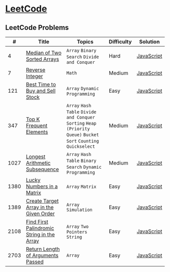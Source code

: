 # [LeetCode](https://leetcode.com/problemset/all/)

## LeetCode Problems

| #    | Title                                                                                                                   | Topics                                                                                                             | Difficulty | Solution                                                                                   |
| ---- | ----------------------------------------------------------------------------------------------------------------------- | ------------------------------------------------------------------------------------------------------------------ | ---------- | ------------------------------------------------------------------------------------------ |
| 4    | [Median of Two Sorted Arrays](https://leetcode.com/problems/median-of-two-sorted-arrays/)                               | `Array` `Binary Search` `Divide and Conquer`                                                                       | Hard       | [JavaScript](https://github.com/cundodev/leetcode-solutions/blob/master/Solutions/4.js)    |
| 7    | [Reverse Integer](https://leetcode.com/problems/reverse-integer/)                                                       | `Math`                                                                                                             | Medium     | [JavaScript](https://github.com/cundodev/leetcode-solutions/blob/master/Solutions/7.js)    |
| 121  | [Best Time to Buy and Sell Stock](https://leetcode.com/problems/best-time-to-buy-and-sell-stock/)                       | `Array` `Dynamic Programming`                                                                                      | Easy       | [JavaScript](https://github.com/cundodev/leetcode-solutions/blob/master/Solutions/121.js)  |
| 347  | [Top K Frequent Elements](https://leetcode.com/problems/top-k-frequent-elements/description/)                           | `Array` `Hash Table` `Divide and Conquer` `Sorting` `Heap (Priority Queue)` `Bucket Sort` `Counting` `Quickselect` | Medium     | [JavaScript](https://github.com/cundodev/leetcode-solutions/blob/master/Solutions/347.js)  |
| 1027 | [Longest Arithmetic Subsequence](https://leetcode.com/problems/longest-arithmetic-subsequence/)                         | `Array` `Hash Table` `Binary Search` `Dynamic Programming`                                                         | Medium     | [JavaScript](https://github.com/cundodev/leetcode-solutions/blob/master/Solutions/1027.js) |
| 1380 | [Lucky Numbers in a Matrix](https://leetcode.com/problems/lucky-numbers-in-a-matrix/)                                   | `Array` `Matrix`                                                                                                   | Easy       | [JavaScript](https://github.com/cundodev/leetcode-solutions/blob/master/Solutions/1380.js) |
| 1389 | [Create Target Array in the Given Order](https://leetcode.com/problems/create-target-array-in-the-given-order/)         | `Array` `Simulation`                                                                                               | Easy       | [JavaScript](https://github.com/cundodev/leetcode-solutions/blob/master/Solutions/1389.js) |
| 2108 | [Find First Palindromic String in the Array](https://leetcode.com/problems/find-first-palindromic-string-in-the-array/) | `Array` `Two Pointers` `String`                                                                                    | Easy       | [JavaScript](https://github.com/cundodev/leetcode-solutions/blob/master/Solutions/2108.js) |
| 2703 | [Return Length of Arguments Passed](https://leetcode.com/problems/return-length-of-arguments-passed/description/)       | `Array`                                                                                                            | Easy       | [JavaScript](https://github.com/cundodev/leetcode-solutions/blob/master/Solutions/2703.js) |
